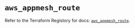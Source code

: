 # `aws_appmesh_route`

Refer to the Terraform Registory for docs: [`aws_appmesh_route`](https://registry.terraform.io/providers/hashicorp/aws/5.22.0/docs/resources/appmesh_route).
